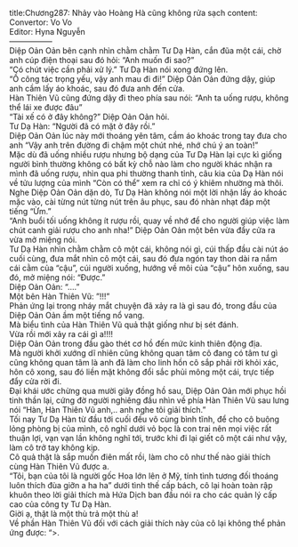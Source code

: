 title:Chương287: Nhảy vào Hoàng Hà cũng không rửa sạch
content:
Convertor: Vo Vo<br>Editor: Hyna Nguyễn<br>—————–<br>Diệp Oản Oản bên cạnh nhìn chằm chằm Tư Dạ Hàn, cắn đũa một cái, chờ anh cúp điện thoại sau đó hỏi: “Anh muốn đi sao?”<br>“Có chút việc cần phải xử lý.” Tư Dạ Hàn nói xong đứng lên.<br>“Ồ công tác trọng yếu, vậy anh mau đi đi!” Diệp Oản Oản đứng dậy, giúp anh cầm lấy áo khoác, sau đó đưa anh đến cửa.<br>Hàn Thiên Vũ cũng đứng dậy đi theo phía sau nói: “Anh ta uống rượu, không thể lái xe được đâu”<br>“Tài xế có ở đây không?” Diệp Oản Oản hỏi.<br>Tư Dạ Hàn: “Người đã có mặt ở đây rồi.”<br>Diệp Oản Oản lúc này mới thoáng yên tâm, cầm áo khoác trong tay đưa cho anh “Vậy anh trên đường đi chậm một chút nhé, nhớ chú ý an toàn!”<br>Mặc dù đã uống nhiều rượu nhưng bộ dạng của Tư Dạ Hàn lại cực kì giống người bình thường không có bất kỳ chỗ nào làm cho người khác nhận ra mình đã uống rượu, nhìn qua phi thường thanh tỉnh, câu kia của Dạ Hàn nói về tửu lượng của mình “Còn có thể” xem ra chỉ có ý khiêm nhường mà thôi.<br>Nghe Diệp Oản Oản dặn dò, Tư Dạ Hàn không nói một lời nhận lấy áo khoác mặc vào, cài từng nút từng nút trên âu phục, sau đó nhàn nhạt đáp một tiếng “Ừm.”<br>“Anh buổi tối uống không ít rượu rồi, quay về nhớ để cho người giúp việc làm chút canh giải rượu cho anh nha!” Diệp Oản Oản một bên vừa đẩy cửa ra vừa mở miệng nói.<br>Tư Dạ Hàn nhìn chằm chằm cô một cái, không nói gì, cúi thấp đầu cài nút áo cuối cùng, đưa mắt nhìn cô một cái, sau đó đưa ngón tay thon dài ra nắm cái cằm của “cậu”, cúi người xuống, hướng về môi của “cậu” hôn xuống, sau đó, mở miệng nói: “Được.”<br>Diệp Oản Oản: “….”<br>Một bên Hàn Thiên Vũ: ”!!!”<br>Phản ứng lại trong nháy mắt chuyện đã xảy ra là gì sau đó, trong đầu của Diệp Oản Oản ầm một tiếng nổ vang.<br>Mà biểu tình của Hàn Thiên Vũ quả thật giống như bị sét đánh.<br>Vừa rồi mới xảy ra cái gì a!!!!<br>Diệp Oản Oản trong đầu gào thét cơ hồ đến mức kinh thiên động địa.<br>Mà người khởi xướng dĩ nhiên cũng không quan tâm cô đang có tâm tư gì cũng không quan tâm là anh đã làm cho linh hồn cô sắp phải rời khỏi xác, hôn cô xong, sau đó liền mặt không đổi sắc phủi mông một cái, trực tiếp đẩy cửa rời đi.<br>Đại khái ước chừng qua mười giây đồng hồ sau, Diệp Oản Oản mới phục hồi tinh thần lại, cứng đờ người nghiêng đầu nhìn về phía Hàn Thiên Vũ sau lưng nói “Hàn, Hàn Thiên Vũ anh,.. anh nghe tôi giải thích.”<br>Tối nay Tư Dạ Hàn từ đầu tới cuối đều vô cùng bình tĩnh, để cho cô buông lỏng phòng bị của mình, cô nghĩ dưới vỏ bọc là con trai nên mọi việc rất thuận lợi, vạn vạn lần không nghĩ tới, trước khi đi lại giết cô một cái như vậy, làm cô trở tay không kịp.<br>Cô quả thật là sắp muốn điên mất rồi, làm cho cô như thế nào giải thích cùng Hàn Thiên Vũ được a.<br>“Tôi, bạn của tôi là người gốc Hoa lớn lên ở Mỹ, tính tình tương đối thoáng luôn thích đùa giỡn a ha ha” dưới tình thế cấp bách, cô lại hoàn toàn rập khuôn theo lời giải thích mà Hứa Dịch ban đầu nói ra cho các quản lý cấp cao của công ty Tư Dạ Hàn.<br>Giời ạ, thật là một thù trả một thù a!<br>Về phần Hàn Thiên Vũ đối với cách giải thích này của cô lại không thể phản ứng được: “>.